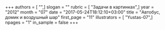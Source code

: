 +++
authors = [ "",]
slogan = ""
rubric = [ "Задачи в картинках",]
year = "2012"
month = "07"
date = "2017-05-24T18:12:10+03:00"
title = "Автобус, домик и воздушный шар"
first_page = "11"
illustrators = [ "Yustas-07",]
npages = "1"
in_sample = false
+++
